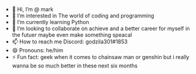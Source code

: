 - 👋 Hi, I’m @ mark 
- 👀 I’m interested in The world of coding and programming
- 🌱 I’m currently learning Python
- 💞️ I’m looking to collaborate on achieve and a better career for myself in the futuer maybe even make something speacal
- 📫 How to reach me Discord: godzila301#1853
- 😄 Pronouns: he/him
- ⚡ Fun fact: geek when it comes to chainsaw man or  genshin but i really wanna be so much better in these next six months

<!---
Godzila301/Godzila301 is a ✨ special ✨ repository because its `README.md` (this file) appears on your GitHub profile.
You can click the Preview link to take a look at your changes.
--->
